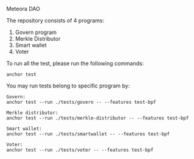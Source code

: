 Meteora DAO

The repository consists of 4 programs:

1. Govern program
2. Merkle Distributor
3. Smart wallet
4. Voter

To run all the test, please run the following commands:

```
anchor test
```

You may run tests belong to specific program by:

```
Govern:
anchor test --run ./tests/govern -- --features test-bpf

Merkle distributor:
anchor test --run ./tests/merkle-distributor -- --features test-bpf

Smart wallet:
anchor test --run ./tests/smartwallet -- --features test-bpf

Voter:
anchor test --run ./tests/voter -- --features test-bpf

```
